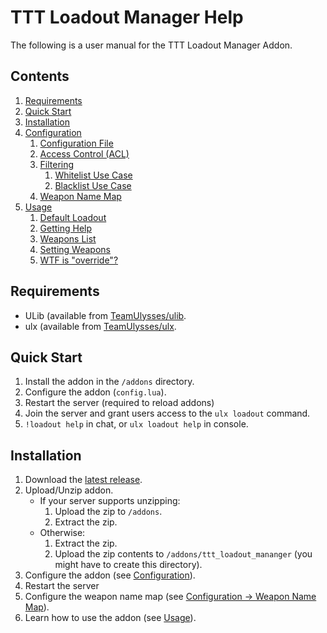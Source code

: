 # TTT Loadout Manager Help #

The following is a user manual for the TTT Loadout Manager Addon.

## Contents ##
1. [Requirements](index.md#requirements)
2. [Quick Start](index.md#quick-start)
3. [Installation](index.md#installation)
4. [Configuration](configuration.md#configuration)
    1. [Configuration File](configuration.md#configuration-file)
    2. [Access Control (ACL)](configuration.md#access-control-acl)
    3. [Filtering](configuration.md#filtering)
        1. [Whitelist Use Case](configuration.md#whitelist-use-case)
        2. [Blacklist Use Case](configuration.md#blacklist-use-case)
    4. [Weapon Name Map](configuration.md#weapon-name-map)
5. [Usage](usage.md#usage)
    1. [Default Loadout](usage.md#default-loadout)
    2. [Getting Help](usage.md#help)
    3. [Weapons List](usage.md#weapons)
    4. [Setting Weapons](usage.md#setting-weapons)
    5. [WTF is "override"?](usage.md#override)

## Requirements ##
* ULib (available from [TeamUlysses/ulib](/TeamUlysses/ulib).
* ulx (available from [TeamUlysses/ulx](/TeamUlysses/ulx).

## Quick Start ##

1. Install the addon in the `/addons` directory.
2. Configure the addon (`config.lua`). 
3. Restart the server (required to reload addons)
4. Join the server and grant users access to the `ulx loadout` command.
5. `!loadout help` in chat, or `ulx loadout help` in console.

## Installation ##

1. Download the [latest release](/releases/latest).
2. Upload/Unzip addon.
    * If your server supports unzipping:
        1. Upload the zip to `/addons`.
        2. Extract the zip.
    * Otherwise:
        1. Extract the zip.
        2. Upload the zip contents to `/addons/ttt_loadout_mananger` (you might have to create this directory).
3. Configure the addon (see [Configuration](configuration.md#configuration)).
4. Restart the server
5. Configure the weapon name map (see [Configuration -> Weapon Name Map](configuration.md#weapon-name-map)).
6. Learn how to use the addon (see [Usage](usage.md#useage)).
